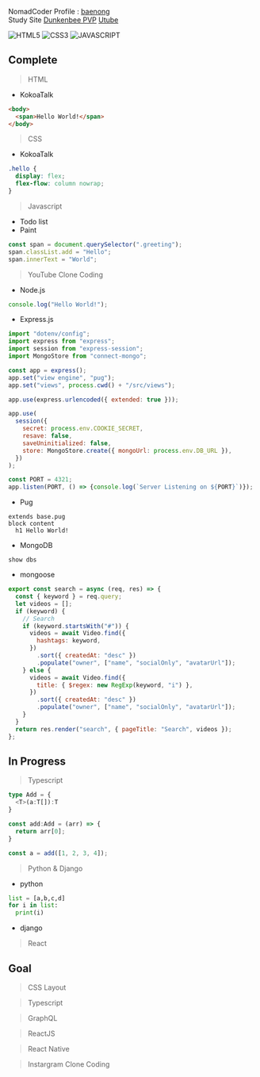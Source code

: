 <!---
baenong/baenong is a ✨ special ✨ repository because its `README.md` (this file) appears on your GitHub profile.
You can click the Preview link to take a look at your changes.
--->

NomadCoder Profile : [baenong](https://nomadcoders.co/users/anminsnusa)   
Study Site
[Dunkenbee PVP](https://wongbaenong.github.io/DrunkenbeePVP)
[Utube](https://utube-study.herokuapp.com)

![HTML5](https://img.shields.io/badge/-HTML5-F05032?style=for-the-badge&logo=html5&logoColor=ffffff)
![CSS3](https://img.shields.io/badge/-CSS3-007ACC?style=for-the-badge&logo=css3)
![JAVASCRIPT](https://img.shields.io/badge/-JavaScript-%23F7DF1C?style=for-the-badge&logo=javascript&logoColor=000000&labelColor=%23F7DF1C&color=%23FFCE5A)

Complete
-
> HTML
* KokoaTalk
```html
<body>
  <span>Hello World!</span>
</body>
```

> CSS
* KokoaTalk
```css
.hello {
  display: flex;
  flex-flow: column nowrap;
}
```

> Javascript
- Todo list
- Paint
```javascript
const span = document.querySelector(".greeting");
span.classList.add = "Hello";
span.innerText = "World";
```
   
> YouTube Clone Coding
- Node.js
```javascript
console.log("Hello World!");
```
- Express.js
```javascript
import "dotenv/config";
import express from "express";
import session from "express-session";
import MongoStore from "connect-mongo";

const app = express();
app.set("view engine", "pug");
app.set("views", process.cwd() + "/src/views");

app.use(express.urlencoded({ extended: true }));

app.use(
  session({
    secret: process.env.COOKIE_SECRET,
    resave: false,
    saveUninitialized: false,
    store: MongoStore.create({ mongoUrl: process.env.DB_URL }),
  })
);

const PORT = 4321;
app.listen(PORT, () => {console.log(`Server Listening on ${PORT}`)});

```
- Pug
```pug
extends base.pug
block content
  h1 Hello World!
```
- MongoDB
```
show dbs
```
- mongoose
```javascript
export const search = async (req, res) => {
  const { keyword } = req.query;
  let videos = [];
  if (keyword) {
    // Search
    if (keyword.startsWith("#")) {
      videos = await Video.find({
        hashtags: keyword,
      })
        .sort({ createdAt: "desc" })
        .populate("owner", ["name", "socialOnly", "avatarUrl"]);
    } else {
      videos = await Video.find({
        title: { $regex: new RegExp(keyword, "i") },
      })
        .sort({ createdAt: "desc" })
        .populate("owner", ["name", "socialOnly", "avatarUrl"]);
    }
  }
  return res.render("search", { pageTitle: "Search", videos });
};
```

In Progress
-
> Typescript
```typescript
type Add = {
  <T>(a:T[]):T
}

const add:Add = (arr) => {
  return arr[0];
}

const a = add([1, 2, 3, 4]);
```

> Python & Django
- python
```python
list = [a,b,c,d]
for i in list:
  print(i)
```
- django

> React

Goal
-
> CSS Layout
   
> Typescript

> GraphQL

> ReactJS

> React Native

> Instargram Clone Coding
